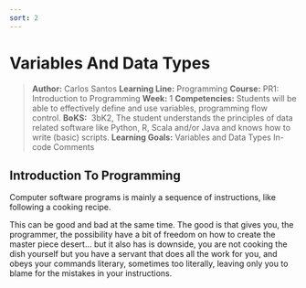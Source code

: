 ```yaml
---
sort: 2
---
```


# Variables And Data Types
>**Author:**	Carlos Santos
>**Learning Line:**	Programming
>**Course:**	PR1: Introduction to Programming
>**Week:**	1
>**Competencies:**	Students will be able to effectively define and use variables, programming flow control.
>**BoKS:**	­ 3bK2, The student understands the principles of data related software like Python, R, Scala and/or Java and knows how to write (basic) scripts.
>**Learning Goals:**	Variables and Data Types
In-code Comments

## Introduction To Programming
Computer software programs is mainly a sequence of instructions, like following a cooking recipe.

This can be good and bad at the same time. The good is that gives you, the programmer, the possibility have a bit of freedom on how to create the master piece desert… but it also has is downside, you are not cooking the dish yourself but you have a servant that does all the work for you, and obeys your commands literary, sometimes too literally, leaving only you to blame for the mistakes in your instructions.